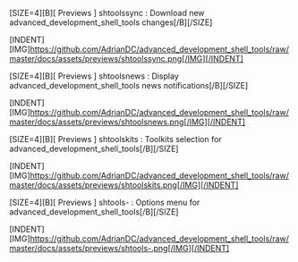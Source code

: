 [SIZE=4][B][ Previews ] shtoolssync : Download new advanced_development_shell_tools changes[/B][/SIZE]

[INDENT][IMG]https://github.com/AdrianDC/advanced_development_shell_tools/raw/master/docs/assets/previews/shtoolssync.png[/IMG][/INDENT]


[SIZE=4][B][ Previews ] shtoolsnews : Display advanced_development_shell_tools news notifications[/B][/SIZE]

[INDENT][IMG]https://github.com/AdrianDC/advanced_development_shell_tools/raw/master/docs/assets/previews/shtoolsnews.png[/IMG][/INDENT]


[SIZE=4][B][ Previews ] shtoolskits : Toolkits selection for advanced_development_shell_tools[/B][/SIZE]

[INDENT][IMG]https://github.com/AdrianDC/advanced_development_shell_tools/raw/master/docs/assets/previews/shtoolskits.png[/IMG][/INDENT]


[SIZE=4][B][ Previews ] shtools- : Options menu for advanced_development_shell_tools[/B][/SIZE]

[INDENT][IMG]https://github.com/AdrianDC/advanced_development_shell_tools/raw/master/docs/assets/previews/shtools-.png[/IMG][/INDENT]
